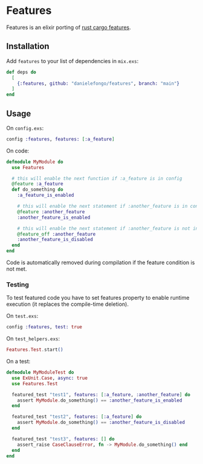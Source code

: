 # Features

Features is an elixir porting of [rust cargo features](https://doc.rust-lang.org/cargo/reference/features.html).

## Installation

Add `features` to your list of dependencies in `mix.exs`:

```elixir
def deps do
  [
    {:features, github: "danielefongo/features", branch: "main"}
  ]
end
```

## Usage

On `config.exs`:

```elixir
config :features, features: [:a_feature]
```

On code:

```elixir
defmodule MyModule do
  use Features

  # this will enable the next function if :a_feature is in config
  @feature :a_feature
  def do_something do
    :a_feature_is_enabled

    # this will enable the next statement if :another_feature is in config
    @feature :another_feature
    :another_feature_is_enabled

    # this will enable the next statement if :another_feature is not in config
    @feature_off :another_feature
    :another_feature_is_disabled
  end
end
```

Code is automatically removed during compilation if the feature condition is not met.
### Testing

To test featured code you have to set features property to enable runtime execution (it replaces the compile-time deletion).

On `test.exs`:
```elixir
config :features, test: true
```

On `test_helpers.exs`:

```elixir
Features.Test.start()
```

On a test:

```elixir
defmodule MyModuleTest do
  use ExUnit.Case, async: true
  use Features.Test

  featured_test "test1", features: [:a_feature, :another_feature] do
    assert MyModule.do_something() == :another_feature_is_enabled
  end

  featured_test "test2", features: [:a_feature] do
    assert MyModule.do_something() == :another_feature_is_disabled
  end

  featured_test "test3", features: [] do
    assert_raise CaseClauseError, fn -> MyModule.do_something() end
  end
end
```
